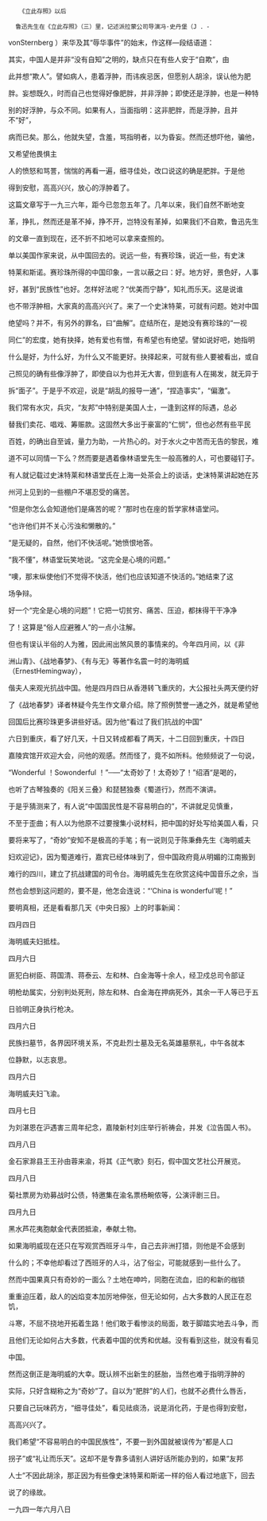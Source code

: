        《立此存照》以后 

      鲁迅先生在《立此存照》（三）里，记述派拉蒙公司导演冯·史丹堡（J ．-

 vonSternberg ）来华及其“辱华事件”的始末，作这样—段结语道：

  其实，中国人是并非“没有自知”之明的，缺点只在有些人安于“自欺”，由

 此并想“欺人”。譬如病人，患着浮肿，而讳疾忌医，但愿别人胡涂，误认他为肥

 胖。妄想既久，时而自己也觉得好像肥胖，并非浮肿；即使还是浮肿，也是一种特

 别的好浮肿，与众不同。如果有人，当面指明：这非肥胖，而是浮肿，且并不“好”，

 病而已矣。那么，他就失望，含羞，骂指明者，以为昏妄。然而还想吓他，骗他，

  又希望他畏惧主

  人的愤怒和骂詈，惴惴的再看一遍，细寻佳处，改口说这的确是肥胖。于是他

 得到安慰，高高兴兴，放心的浮肿着了。

  这篇文章写于一九三六年，距今已忽忽五年了。几年以来，我们自然不断地变

 革，挣扎，然而还是革不掉，挣不开，岂特没有革掉，如果我们不自欺，鲁迅先生

 的文章一直到现在，还不折不扣地可以拿来查照的。

  单以美国作家来说，从中国回去的。说远一些，有赛珍珠，说近一些，有史沫

 特莱和斯诺。赛珍珠所得的中国印象，一言以蔽之曰：好。地方好，景色好，人事

 好，甚到“民族性”也好。怎样好法呢？“优美而宁静”，知礼而乐天。这是说谁

 也不带浮肿相，大家真的高高兴兴了。来了一个史沫特莱，可就有问题。她对中国

 绝望吗？并不，有另外的罪名，曰“曲解”。症结所在，是她没有赛珍珠的“一视

 同仁”的宏度，她有抉择，她有爱也有憎，有希望也有绝望。譬如说好吧，她指明

 什么是好，为什么好，为什么又不能更好。抉择起来，可就有些人要被看出，或自

 己照见的确有些像浮肿了，即使自以为也并无大害，但到底有人在揭发，就无异于

 拆“面子”。于是乎不欢迎，说是“胡乱的报导一通”，“捏造事实”，“偏激”。

  我们常有水灾，兵灾，“友邦”中特别是美国人士，一逢到这样的际遇，总必

 替我们卖花、唱戏、筹赈款。这固然大多出于豪富的“仁悯”，但也必然有些平民

 百姓，的确出自至诚，量力为助，一片热心的。对于水火之中苦而无告的黎民，难

 道不可以同情一下么？然而要是遇着像林语堂先生一般高雅的人，可也要碰钉子。

 有人就记载过史沫特莱和林语堂氏在上海一处茶会上的谈话，史沫特莱讲起她在苏

 州河上见到的一些棚户不堪忍受的痛苦。

  “但是你怎么会知道他们是痛苦的呢？”那时也在座的哲学家林语堂问。

  “也许他们并不关心污浊和懒散的。”

  “是无疑的，自然，他们不快活呢。”她愤恨地答。

  “我不懂”，林语堂玩笑地说。“这完全是心境的问题。”

  “噢，那末纵使他们不觉得不快活，他们也应该知道不快活的。”她结束了这

 场争辩。

  好一个“完全是心境的问题”！它把一切贫穷、痛苦、压迫，都抹得干干净净

 了！这算是“俗人应避雅人”的一点小注解。

  但也有误认半俗的人为雅，因此闹出煞风景的事情来的。今年四月间，以《非

 洲山青》、《战地春梦》、《有与无》等著作名震一时的海明威（ErnestHemingway），

 偕夫人来观光抗战中国。他是四月四日从香港转飞重庆的，大公报社头两天便约好

 了《战地春梦》译者林疑今先生作文章介绍。除了照例赞誉一通之外，就是希望他

 回国后比赛珍珠更多讲些好话。因为他“看过了我们抗战的中国”

  六日到重庆，看了好几天，十日又转成都看了两天，十二日回到重庆，十四日

 嘉陵宾馆开欢迎大会，问他的观感。然而怪了，竟不如所料。他频频说了一句说，

 “Wonderful ！Sowonderful ！”─—“太奇妙了！太奇妙了！”绍酒“是喝的，

 也听了古琴独奏的《阳关三叠》和琵琶独奏《蜀道行》，然而不演讲。

  于是乎猜测来了，有人说“中国国民性是不容易明白的”，不讲就足见慎重，

 不至于歪曲；有人以为他原不过要搜集小说材料，把中国的好处写给美国人看，只

 要将来写了，“奇妙”安知不是极高的手笔；有一说则见于陈秉彝先生《海明威夫

 妇欢迎记》，因为蜀道难行，嘉宾已经体味到了，但中国政府竟从明媚的江南搬到

 难行的四川，建立了抗战建国的司令台。海明威先生在欣赏这纯中国音乐之余，当

 然也会想到这问题的，要不是，他怎会连说：“‘China is wonderful’呢！”

  要明真相，还是看看那几天《中央日报》上的时事新闻：

  四月四日

  海明威夫妇抵桂。

  四月六日

  匪犯白树臣、蒋国清、蒋泰云、左和林、白金海等十余人，经卫戍总司令部证

 明枪劫属实，分别判处死刑，除左和林、白金海在押病死外，其余一干人等已于五

 日验明正身执行枪决。

  四月六日

  民族扫墓节，各界因环境关系，不克赴烈士墓及无名英雄墓祭礼，中午各就本

 位静默，以志哀思。

  四月六日

  海明威夫妇飞渝。

  四月七日

  为刘湛恩在沪遇害三周年纪念，嘉陵新村刘庄举行祈祷会，并发《泣告国人书》。

  四月八日

  金石家滁县王王孙由蓉来渝，将其《正气歌》刻石，假中国文艺社公开展览。

  四月八日

  菊社票房为劝募战时公债，特邀集在渝名票杨畹侬等，公演评剧三日。

  四月九日

  黑水芦花夷胞献金代表团抵渝，奉献土物。

  如果海明威现在还只在写观赏西班牙斗牛，自己去非洲打猎，则他是不会感到

 什么的；不幸他却看过了西班牙的人斗，沾了俗尘，可能就感到一些什么了。

  然而中国果真只有奇妙的一面么？土地在呻吟，同胞在流血，旧的和新的枷锁

 重重迫压着，敌人的凶焰变本加厉地伸张，但无论如何，占大多数的人民正在忍饥，

 斗寒，不屈不挠地开拓着生路！他们敢于看惨淡的局面，敢于脚踏实地去斗争，而

 且他们无论如何占大多数，代表着中国的优秀和优越。没有看到这些，就没有看见

 中国。

  然而这倒正是海明威的大幸。既认辨不出新生的胚胎，当然也难于指明浮肿的

 实际，只好含糊称之为“奇妙”了。自以为“肥胖”的人们，也就不必费什么唇舌，

 只要自己玩味药方，“细寻佳处”，看见祛痰汤，说是消化药，于是也得到安慰，

 高高兴兴了。

  我们希望“不容易明白的中国民族性”，不要一到外国就被误传为“都是人口

 拐子”或“礼让而乐天”。这却不是专靠多请别人讲好话所能办到的，如果“友邦

 人士”不因此胡涂，那正因为有些像史沫特莱和斯诺一样的俗人看过地底下，回去

 说了的缘故。

  一九四一年六月八日


